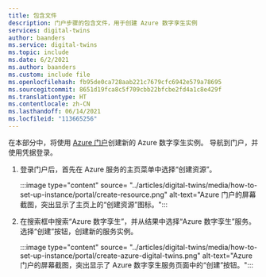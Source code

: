 ```yaml
---
title: 包含文件
description: 门户步骤的包含文件，用于创建 Azure 数字孪生实例
services: digital-twins
author: baanders
ms.service: digital-twins
ms.topic: include
ms.date: 6/2/2021
ms.author: baanders
ms.custom: include file
ms.openlocfilehash: fb95de0ca728aab221c7679cfc6942e579a78695
ms.sourcegitcommit: 8651d19fca8c5f709cbb22bfcbe2fd4a1c8e429f
ms.translationtype: HT
ms.contentlocale: zh-CN
ms.lasthandoff: 06/14/2021
ms.locfileid: "113665256"
---
```

在本部分中，将使用 [Azure 门户](https://ms.portal.azure.com/)创建新的 Azure 数字孪生实例。 导航到门户，并使用凭据登录。

1. 登录门户后，首先在 Azure 服务的主页菜单中选择“创建资源”。

    :::image type="content" source= "../articles/digital-twins/media/how-to-set-up-instance/portal/create-resource.png" alt-text="Azure 门户的屏幕截图，突出显示了主页上的“创建资源”图标。":::

2. 在搜索框中搜索“Azure 数字孪生”，并从结果中选择“Azure 数字孪生”服务。 选择“创建”按钮，创建新的服务实例。

    :::image type="content" source= "../articles/digital-twins/media/how-to-set-up-instance/portal/create-azure-digital-twins.png" alt-text="Azure 门户的屏幕截图，突出显示了 Azure 数字孪生服务页面中的“创建”按钮。":::
